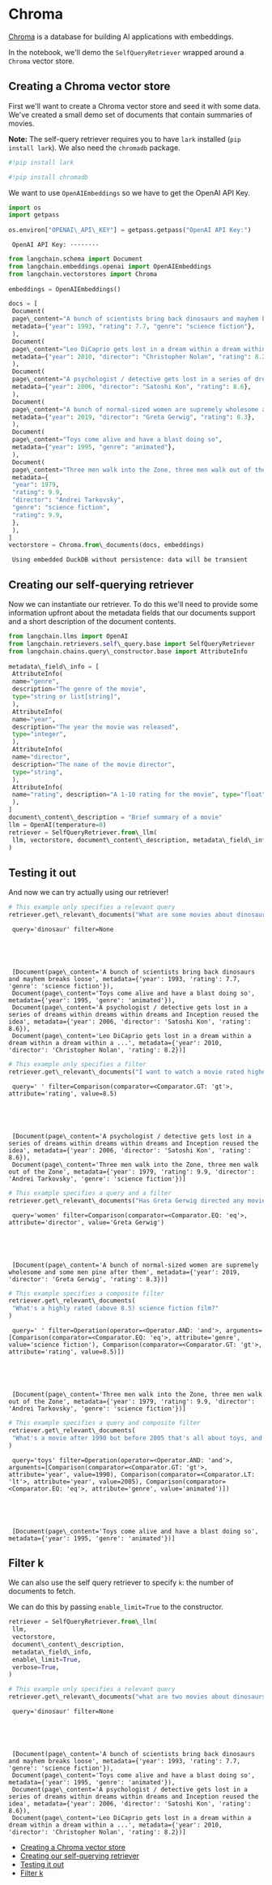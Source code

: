 # Chroma

[Chroma](https://docs.trychroma.com/getting-started) is a database for building AI applications with embeddings.

In the notebook, we'll demo the `SelfQueryRetriever` wrapped around a `Chroma` vector store.

## Creating a Chroma vector store[​](#creating-a-chroma-vector-store "Direct link to Creating a Chroma vector store")

First we'll want to create a Chroma vector store and seed it with some data. We've created a small demo set of documents that contain summaries of movies.

**Note:** The self-query retriever requires you to have `lark` installed (`pip install lark`). We also need the `chromadb` package.

```python
#!pip install lark  

```

```python
#!pip install chromadb  

```

We want to use `OpenAIEmbeddings` so we have to get the OpenAI API Key.

```python
import os  
import getpass  
  
os.environ["OPENAI\_API\_KEY"] = getpass.getpass("OpenAI API Key:")  

```

```text
 OpenAI API Key: ········  

```

```python
from langchain.schema import Document  
from langchain.embeddings.openai import OpenAIEmbeddings  
from langchain.vectorstores import Chroma  
  
embeddings = OpenAIEmbeddings()  

```

```python
docs = [  
 Document(  
 page\_content="A bunch of scientists bring back dinosaurs and mayhem breaks loose",  
 metadata={"year": 1993, "rating": 7.7, "genre": "science fiction"},  
 ),  
 Document(  
 page\_content="Leo DiCaprio gets lost in a dream within a dream within a dream within a ...",  
 metadata={"year": 2010, "director": "Christopher Nolan", "rating": 8.2},  
 ),  
 Document(  
 page\_content="A psychologist / detective gets lost in a series of dreams within dreams within dreams and Inception reused the idea",  
 metadata={"year": 2006, "director": "Satoshi Kon", "rating": 8.6},  
 ),  
 Document(  
 page\_content="A bunch of normal-sized women are supremely wholesome and some men pine after them",  
 metadata={"year": 2019, "director": "Greta Gerwig", "rating": 8.3},  
 ),  
 Document(  
 page\_content="Toys come alive and have a blast doing so",  
 metadata={"year": 1995, "genre": "animated"},  
 ),  
 Document(  
 page\_content="Three men walk into the Zone, three men walk out of the Zone",  
 metadata={  
 "year": 1979,  
 "rating": 9.9,  
 "director": "Andrei Tarkovsky",  
 "genre": "science fiction",  
 "rating": 9.9,  
 },  
 ),  
]  
vectorstore = Chroma.from\_documents(docs, embeddings)  

```

```text
 Using embedded DuckDB without persistence: data will be transient  

```

## Creating our self-querying retriever[​](#creating-our-self-querying-retriever "Direct link to Creating our self-querying retriever")

Now we can instantiate our retriever. To do this we'll need to provide some information upfront about the metadata fields that our documents support and a short description of the document contents.

```python
from langchain.llms import OpenAI  
from langchain.retrievers.self\_query.base import SelfQueryRetriever  
from langchain.chains.query\_constructor.base import AttributeInfo  
  
metadata\_field\_info = [  
 AttributeInfo(  
 name="genre",  
 description="The genre of the movie",  
 type="string or list[string]",  
 ),  
 AttributeInfo(  
 name="year",  
 description="The year the movie was released",  
 type="integer",  
 ),  
 AttributeInfo(  
 name="director",  
 description="The name of the movie director",  
 type="string",  
 ),  
 AttributeInfo(  
 name="rating", description="A 1-10 rating for the movie", type="float"  
 ),  
]  
document\_content\_description = "Brief summary of a movie"  
llm = OpenAI(temperature=0)  
retriever = SelfQueryRetriever.from\_llm(  
 llm, vectorstore, document\_content\_description, metadata\_field\_info, verbose=True  
)  

```

## Testing it out[​](#testing-it-out "Direct link to Testing it out")

And now we can try actually using our retriever!

```python
# This example only specifies a relevant query  
retriever.get\_relevant\_documents("What are some movies about dinosaurs")  

```

```text
 query='dinosaur' filter=None  
  
  
  
  
  
 [Document(page\_content='A bunch of scientists bring back dinosaurs and mayhem breaks loose', metadata={'year': 1993, 'rating': 7.7, 'genre': 'science fiction'}),  
 Document(page\_content='Toys come alive and have a blast doing so', metadata={'year': 1995, 'genre': 'animated'}),  
 Document(page\_content='A psychologist / detective gets lost in a series of dreams within dreams within dreams and Inception reused the idea', metadata={'year': 2006, 'director': 'Satoshi Kon', 'rating': 8.6}),  
 Document(page\_content='Leo DiCaprio gets lost in a dream within a dream within a dream within a ...', metadata={'year': 2010, 'director': 'Christopher Nolan', 'rating': 8.2})]  

```

```python
# This example only specifies a filter  
retriever.get\_relevant\_documents("I want to watch a movie rated higher than 8.5")  

```

```text
 query=' ' filter=Comparison(comparator=<Comparator.GT: 'gt'>, attribute='rating', value=8.5)  
  
  
  
  
  
 [Document(page\_content='A psychologist / detective gets lost in a series of dreams within dreams within dreams and Inception reused the idea', metadata={'year': 2006, 'director': 'Satoshi Kon', 'rating': 8.6}),  
 Document(page\_content='Three men walk into the Zone, three men walk out of the Zone', metadata={'year': 1979, 'rating': 9.9, 'director': 'Andrei Tarkovsky', 'genre': 'science fiction'})]  

```

```python
# This example specifies a query and a filter  
retriever.get\_relevant\_documents("Has Greta Gerwig directed any movies about women")  

```

```text
 query='women' filter=Comparison(comparator=<Comparator.EQ: 'eq'>, attribute='director', value='Greta Gerwig')  
  
  
  
  
  
 [Document(page\_content='A bunch of normal-sized women are supremely wholesome and some men pine after them', metadata={'year': 2019, 'director': 'Greta Gerwig', 'rating': 8.3})]  

```

```python
# This example specifies a composite filter  
retriever.get\_relevant\_documents(  
 "What's a highly rated (above 8.5) science fiction film?"  
)  

```

```text
 query=' ' filter=Operation(operator=<Operator.AND: 'and'>, arguments=[Comparison(comparator=<Comparator.EQ: 'eq'>, attribute='genre', value='science fiction'), Comparison(comparator=<Comparator.GT: 'gt'>, attribute='rating', value=8.5)])  
  
  
  
  
  
 [Document(page\_content='Three men walk into the Zone, three men walk out of the Zone', metadata={'year': 1979, 'rating': 9.9, 'director': 'Andrei Tarkovsky', 'genre': 'science fiction'})]  

```

```python
# This example specifies a query and composite filter  
retriever.get\_relevant\_documents(  
 "What's a movie after 1990 but before 2005 that's all about toys, and preferably is animated"  
)  

```

```text
 query='toys' filter=Operation(operator=<Operator.AND: 'and'>, arguments=[Comparison(comparator=<Comparator.GT: 'gt'>, attribute='year', value=1990), Comparison(comparator=<Comparator.LT: 'lt'>, attribute='year', value=2005), Comparison(comparator=<Comparator.EQ: 'eq'>, attribute='genre', value='animated')])  
  
  
  
  
  
 [Document(page\_content='Toys come alive and have a blast doing so', metadata={'year': 1995, 'genre': 'animated'})]  

```

## Filter k[​](#filter-k "Direct link to Filter k")

We can also use the self query retriever to specify `k`: the number of documents to fetch.

We can do this by passing `enable_limit=True` to the constructor.

```python
retriever = SelfQueryRetriever.from\_llm(  
 llm,  
 vectorstore,  
 document\_content\_description,  
 metadata\_field\_info,  
 enable\_limit=True,  
 verbose=True,  
)  

```

```python
# This example only specifies a relevant query  
retriever.get\_relevant\_documents("what are two movies about dinosaurs")  

```

```text
 query='dinosaur' filter=None  
  
  
  
  
  
 [Document(page\_content='A bunch of scientists bring back dinosaurs and mayhem breaks loose', metadata={'year': 1993, 'rating': 7.7, 'genre': 'science fiction'}),  
 Document(page\_content='Toys come alive and have a blast doing so', metadata={'year': 1995, 'genre': 'animated'}),  
 Document(page\_content='A psychologist / detective gets lost in a series of dreams within dreams within dreams and Inception reused the idea', metadata={'year': 2006, 'director': 'Satoshi Kon', 'rating': 8.6}),  
 Document(page\_content='Leo DiCaprio gets lost in a dream within a dream within a dream within a ...', metadata={'year': 2010, 'director': 'Christopher Nolan', 'rating': 8.2})]  

```

- [Creating a Chroma vector store](#creating-a-chroma-vector-store)
- [Creating our self-querying retriever](#creating-our-self-querying-retriever)
- [Testing it out](#testing-it-out)
- [Filter k](#filter-k)
